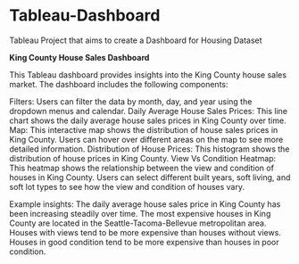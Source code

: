 # Tableau-Dashboard
Tableau Project that aims to create a Dashboard for Housing Dataset

**King County House Sales Dashboard**

This Tableau dashboard provides insights into the King County house sales market. The dashboard includes the following components:

Filters: Users can filter the data by month, day, and year using the dropdown menus and calendar.
Daily Average House Sales Prices: This line chart shows the daily average house sales prices in King County over time.
Map: This interactive map shows the distribution of house sales prices in King County. Users can hover over different areas on the map to see more detailed information.
Distribution of House Prices: This histogram shows the distribution of house prices in King County.
View Vs Condition Heatmap: This heatmap shows the relationship between the view and condition of houses in King County. Users can select different built years, soft living, and soft lot types to see how the view and condition of houses vary.

Example insights:
The daily average house sales price in King County has been increasing steadily over time.
The most expensive houses in King County are located in the Seattle-Tacoma-Bellevue metropolitan area.
Houses with views tend to be more expensive than houses without views.
Houses in good condition tend to be more expensive than houses in poor condition.
